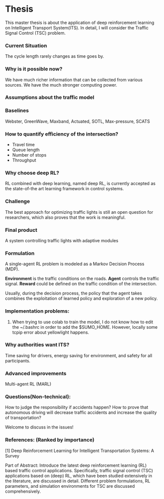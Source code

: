# Thesis

This master thesis is about the application of deep reinforcement learning on Intelligent Transport System(ITS). In detail, I will consider the Traffic Signal Control (TSC) problem.

### Current Situation

The cycle length rarely changes as time goes by.

### Why is it possible now?

We have much richer information that can be collected from various sources.
We have the much stronger computing power.

### Assumptions about the traffic model

### Baselines

Webster, GreenWave, Maxband, Actuated, SOTL, Max-pressure, SCATS

### How to quantify efficiency of the intersection?

- Travel time
- Queue length
- Number of stops
- Throughput


### Why choose deep RL?

RL combined with deep learning, named deep RL, is currently accepted as the state-of-the art learning framework in control systems.

### Challenge

The best approach for optimizing traffic lights is still an open question for researchers, which also proves that the work is meaningful.

### Final product

A system controlling traffic lights with adaptive modules

### Formulation

A single-agent RL problem is modeled as a Markov Decision Process (MDP).

**Environment** is the traffic conditions on the roads.
**Agent** controls the traffic signal.
**Reward** could be defined on the traffic condition of the intersection.

Usually, during the decision process, the policy that the agent takes combines the exploitation of learned policy and exploration of a new policy.




### Implementation problems:

1. When trying to use colab to train the model, I do not know how to edit the ~/.bashrc in order to add the $SUMO_HOME. However, locally some tcpip error about yellowlight happens.

### Why authorities want ITS?

Time saving for drivers, energy saving for environment, and safety for all participants.

### Advanced improvements

Multi-agent RL (MARL)

### Questions(Non-technical):

How to judge the responsibility if accidents happen?
How to prove that autonomous driving will decrease traffic accidents and increase the quality of transportation?

Welcome to discuss in the issues!

### References: (Ranked by importance)

[1] Deep Reinforcement Learning for Intelligent Transportation Systems: A Survey

Part of Abstract: Introduce the latest deep reinforcement learning (RL) based traffic control applications. Specifically, traffic signal control (TSC) applications based on (deep) RL, which have been studied extensively in the literature, are discussed in detail. Different problem formulations, RL parameters, and simulation environments for TSC are discussed comprehensively.   
